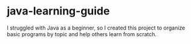 # java-learning-guide
I struggled with Java as a beginner, so I created this project to organize basic programs by topic and help others learn from scratch.
